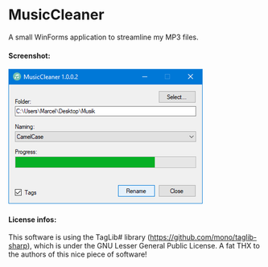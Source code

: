 # MusicCleaner
A small WinForms application to streamline my MP3 files.
#### Screenshot:
![alt text](https://github.com/MBODM/MusicCleaner/blob/master/SCREENSHOT.png)
#### License infos:
This software is using the TagLib# library (https://github.com/mono/taglib-sharp), which is under the GNU Lesser General Public License. A fat THX to the authors of this nice piece of software!
